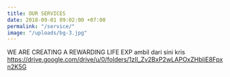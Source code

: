 ```yaml
---
title: OUR SERVICES
date: 2018-09-01 09:02:00 +07:00
permalink: "/service/"
image: "/uploads/bg-3.jpg"
---
```


WE ARE CREATING A REWARDING LIFE EXP ambil dari sini kris https://drive.google.com/drive/u/0/folders/1zII_Zv2BxP2wLAPOxZHbliE8Fpxn2K5G